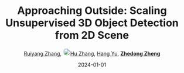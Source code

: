 ---
title: "Approaching Outside: Scaling Unsupervised 3D Object Detection from 2D Scene"
collection: publications
permalink: /publication/Approach2024
date: 2024-01-01
doi: 
keywords: 
venue: 'Proceedings of the European conference on computer vision (ECCV)'
paperurl: 'https://zdzheng.xyz/files/ECCV24-Approach.pdf'
code: 'https://github.com/Ruiyang-061X/LiSe'
author: '<a href="https://zdzheng.xyz/authors/Ruiyang-Zhang" class="author">Ruiyang Zhang</a>, <a href="https://zdzheng.xyz/authors/Hu-Zhang" class="author"> <img src= "https://zdzheng.xyz/coauthors/hu-zhang.jpg" alt="hu-zhang" style="border-radius: 50%; height:20px; width:20px">Hu Zhang</a>, <a href="https://zdzheng.xyz/authors/Hang-Yu" class="author">Hang Yu</a>, <strong><a href="https://zdzheng.xyz/authors/Zhedong-Zheng" class="author">Zhedong Zheng</a></strong>'
sqlauthor: '{"@type": "Person","name": "Ruiyang Zhang"}, {"@type": "Person","name": "Hu Zhang"}, {"@type": "Person","name": "Hang Yu"}, {"@type": "Person","name": "Zhedong Zheng"}'
citation: ' Ruiyang Zhang,  Hu Zhang,  Hang Yu,  Zhedong Zheng, &quot;Approaching Outside: Scaling Unsupervised 3D Object Detection from 2D Scene.&quot; Proceedings of the European conference on computer vision (ECCV), 2024.'
pub_year: '2024'
bib: >
    @inproceedings{LiSe,<br>author = "Zhang, Ruiyang and Zhang, Hu and Yu, Hang and Zheng, Zhedong",<br>title = "Approaching Outside: Scaling Unsupervised 3D Object Detection from 2D Scene",<br>booktitle = "Proceedings of the European conference on computer vision (ECCV)",<br>code = "https://github.com/Ruiyang-061X/LiSe",<br>url = "https://zdzheng.xyz/files/ECCV24-Approach.pdf",<br>year = "2024"
    }

---